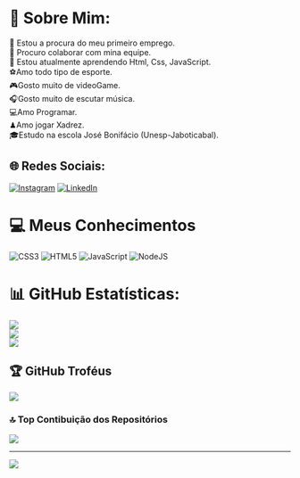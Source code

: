# 💫 Sobre Mim:
🔭 Estou a procura do meu primeiro emprego.<br>👯 Procuro colaborar com mina equipe.<br>🌱 Estou atualmente aprendendo Html, Css, JavaScript.<br>⚽Amo todo tipo de esporte.<br>🎮Gosto muito de videoGame.<br>🎧Gosto muito de escutar música.<br>💻Amo Programar.<br>♟Amo jogar Xadrez.<br>🎓Estudo na escola José Bonifácio (Unesp-Jaboticabal).


## 🌐 Redes Sociais:
[![Instagram](https://img.shields.io/badge/Instagram-%23E4405F.svg?logo=Instagram&logoColor=white)](https://instagram.com/eryckborges_) [![LinkedIn](https://img.shields.io/badge/LinkedIn-%230077B5.svg?logo=linkedin&logoColor=white)](https://www.linkedin.com/in/eryck-borges-0a42b0267/) 

# 💻 Meus Conhecimentos
![CSS3](https://img.shields.io/badge/css3-%231572B6.svg?style=for-the-badge&logo=css3&logoColor=white) ![HTML5](https://img.shields.io/badge/html5-%23E34F26.svg?style=for-the-badge&logo=html5&logoColor=white) ![JavaScript](https://img.shields.io/badge/javascript-%23323330.svg?style=for-the-badge&logo=javascript&logoColor=%23F7DF1E) ![NodeJS](https://img.shields.io/badge/node.js-6DA55F?style=for-the-badge&logo=node.js&logoColor=white)
# 📊 GitHub Estatísticas:
![](https://github-readme-stats.vercel.app/api?username=EryckBorges&theme=nightowl&hide_border=false&include_all_commits=true&count_private=true)<br/>
![](https://github-readme-streak-stats.herokuapp.com/?user=EryckBorges&theme=nightowl&hide_border=false)<br/>
![](https://github-readme-stats.vercel.app/api/top-langs/?username=EryckBorges&theme=nightowl&hide_border=false&include_all_commits=true&count_private=true&layout=compact)

## 🏆 GitHub Troféus 
![](https://github-profile-trophy.vercel.app/?username=EryckBorges&theme=radical&no-frame=false&no-bg=false&margin-w=4)

### 🔝 Top Contibuição dos Repositórios
![](https://github-contributor-stats.vercel.app/api?username=EryckBorges&limit=5&theme=dark&combine_all_yearly_contributions=true)

---
[![](https://visitcount.itsvg.in/api?id=EryckBorges&icon=5&color=1)](https://visitcount.itsvg.in)

<!-- Proudly created with GPRM ( https://gprm.itsvg.in ) -->

